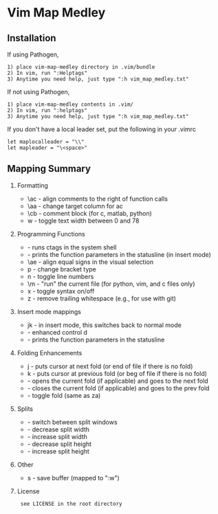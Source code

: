 Vim Map Medley
===

Installation
---

If using Pathogen,

    1) place vim-map-medley directory in .vim/bundle
    2) In vim, run ":Helptags"
    3) Anytime you need help, just type ":h vim_map_medley.txt"

If not using Pathogen,

    1) place vim-map-medley contents in .vim/
    2) In vim, run ":helptags"
    3) Anytime you need help, just type ":h vim_map_medley.txt"

If you don't have a local leader set, put the following in your .vimrc

    let maplocalleader = "\\"
    let mapleader = "\<space>"


Mapping Summary
---

1) Formatting

    * \ac             - align comments to the right of function calls
    * \aa             - change target column for <localleader>ac
    * \cb             - comment block (for c, matlab, python)
    * <space>w        - toggle text width between 0 and 78

2) Programming Functions

    * <f5>            - runs ctags in the system shell
    * <c-f>           - prints the function parameters in the statusline (in insert mode)
    * \ae             - align equal signs in the visual selection
    * <space>p        - change bracket type
    * <space>n        - toggle line numbers
    * \m              - "run" the current file (for python, vim, and c files only)
    * <space>x        - toggle syntax on/off
    * <space>z        - remove trailing whitespace (e.g., for use with git)

3) Insert mode mappings

    * jk              - in insert mode, this switches back to normal mode
    * <c-d>           - enhanced control d
    * <c-f>           - prints the function parameters in the statusline

4) Folding Enhancements

    * <space>j        - puts cursor at next fold (or end of file if there is no fold)
    * <space>k        - puts cursor at previous fold (or beg of file if there is no fold)
    * <a-j>           - opens the current fold (if applicable) and goes to the next fold
    * <a-k>           - closes the current fold (if applicable) and goes to the prev fold
    * <c-u>           - toggle fold (same as za)

5) Splits

    * <a-w>           - switch between split windows
    * <c-left>        - decrease split width
    * <c-right>       - increase split width
    * <c-down>        - decrease split height
    * <c-up>          - increase split height

6) Other

    * <space>s        - save buffer (mapped to ":w<cr>")

7) License

        see LICENSE in the root directory
